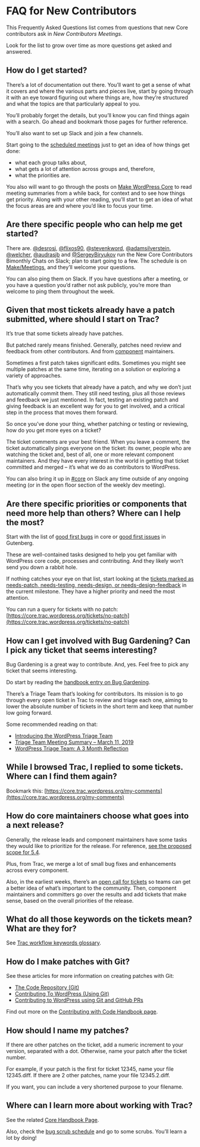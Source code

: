 # FAQ for New Contributors

This Frequently Asked Questions list comes from questions that new Core contributors ask in *New Contributors Meetings*.

Look for the list to grow over time as more questions get asked and answered.

## How do I get started?

There’s a lot of documentation out there. You’ll want to get a sense of what it covers and where the various parts and pieces live, start by going through it with an eye toward figuring out where things are, how they’re structured and what the topics are that particularly appeal to you.

You’ll probably forget the details, but you’ll know you can find things again with a search. Go ahead and bookmark those pages for further reference.

You’ll also want to set up Slack and join a few channels.

Start going to the [scheduled meetings](https://make.wordpress.org/meetings/) just to get an idea of how things get done:

*   what each group talks about,
*   what gets a lot of attention across groups and, therefore,
*   what the priorities are.

You also will want to go through the posts on [Make WordPress Core](https://make.wordpress.org/core/) to read meeting summaries from a while back, for context and to see how things get priority. Along with your other reading, you’ll start to get an idea of what the focus areas are and where you’d like to focus your time.

## Are there specific people who can help me get started?

There are. [@desrosj](https://profiles.wordpress.org/desrosj/), [@flixos90](https://profiles.wordpress.org/flixos90/), [@stevenkword](https://profiles.wordpress.org/stevenkword/), [@adamsilverstein](https://profiles.wordpress.org/adamsilverstein/), [@welcher](https://profiles.wordpress.org/welcher/), [@audrasjb](https://profiles.wordpress.org/audrasjb) and [@SergeyBiryukov](https://profiles.wordpress.org/SergeyBiryukov/) run the New Core Contributors Bimonthly Chats on Slack; plan to start going to a few. The schedule is on [Make/Meetings](https://make.wordpress.org/meetings/), and they’ll welcome your questions.

You can also ping them on Slack. If you have questions after a meeting, or you have a question you’d rather not ask publicly, you’re more than welcome to ping them throughout the week.

## Given that most tickets already have a patch submitted, where should I start on Trac?

It’s true that some tickets already have patches.

But patched rarely means finished. Generally, patches need review and feedback from other contributors. And from [component](https://make.wordpress.org/core/components/) maintainers.

Sometimes a first patch takes significant edits. Sometimes you might see multiple patches at the same time, iterating on a solution or exploring a variety of approaches.

That’s why you see tickets that already have a patch, and why we don’t just automatically commit them. They still need testing, plus all those reviews and feedback we just mentioned. In fact, testing an existing patch and giving feedback is an excellent way for you to get involved, and a critical step in the process that moves them forward.

So once you’ve done your thing, whether patching or testing or reviewing, how do you get more eyes on a ticket?

The ticket comments are your best friend. When you leave a comment, the ticket automatically pings everyone on the ticket: its owner, people who are watching the ticket and, best of all, one or more relevant component maintainers. And they have every interest in the world in getting that ticket committed and merged – it’s what we do as contributors to WordPress.

You can also bring it up in [#core](https://wordpress.slack.com/archives/C02RQBWTW) on Slack any time outside of any ongoing meeting (or in the open floor section of the weekly dev meeting).

## Are there specific priorities or components that need more help than others? Where can I help the most?

Start with the list of [good first bugs](https://core.trac.wordpress.org/tickets/good-first-bugs) in core or [good first issues](https://github.com/WordPress/gutenberg/contribute) in Gutenberg.

These are well-contained tasks designed to help you get familiar with WordPress core code, processes and contributing. And they likely won’t send you down a rabbit hole.

If nothing catches your eye on that list, start looking at the [tickets marked as needs-patch, needs-testing, needs-design, or needs-design-feedback](https://core.trac.wordpress.org/query?status=!closed&keywords=~good-first-bug&keywords=~needs-patch&keywords=~needs-testing&keywords=~needs-design&keywords=~needs-design-feedback&group=milestone&order=priority) in the current milestone. They have a higher priority and need the most attention.

You can run a query for tickets with no patch: [https://core.trac.wordpress.org/tickets/no-patch](https://core.trac.wordpress.org/tickets/no-patch)

## How can I get involved with Bug Gardening? Can I pick any ticket that seems interesting?

Bug Gardening is a great way to contribute. And, yes. Feel free to pick any ticket that seems interesting.

Do start by reading the [handbook entry on Bug Gardening](https://make.wordpress.org/core/handbook/testing/bug-gardening/).

There’s a Triage Team that’s looking for contributors. Its mission is to go through every open ticket in Trac to review and triage each one, aiming to lower the absolute number of tickets in the short term and keep that number low going forward.

Some recommended reading on that:

*   [Introducing the WordPress Triage Team](https://make.wordpress.org/core/2019/03/01/introducing-the-wordpress-triage-team/)
*   [Triage Team Meeting Summary – March 11, 2019](https://make.wordpress.org/core/2019/03/13/triage-team-meeting-summary-march-11-2019/)
*   [WordPress Triage Team: A 3 Month Reflection](https://jonathandesrosiers.com/2019/06/wordpress-triage-team-3-month-reflection/)

## While I browsed Trac, I replied to some tickets. Where can I find them again?

Bookmark this: [https://core.trac.wordpress.org/my-comments](https://core.trac.wordpress.org/my-comments)

## How do core maintainers choose what goes into a next release?

Generally, the release leads and component maintainers have some tasks they would like to prioritize for the release. For reference, [see the proposed scope for 5.4](https://make.wordpress.org/core/2020/01/14/wordpress-5-4-planning-roundup/).

Plus, from Trac, we merge a lot of small bug fixes and enhancements across every component.

Also, in the earliest weeks, there’s an [open call for tickets](https://make.wordpress.org/core/2019/12/04/wordpress-5-4-open-call-for-tickets/) so teams can get a better idea of what’s important to the community. Then, component maintainers and committers go over the results and add tickets that make sense, based on the overall priorities of the release.

## What do all those keywords on the tickets mean? What are they for?

See [Trac workflow keywords glossary](https://make.wordpress.org/core/handbook/contribute/trac/keywords/).  

## How do I make patches with Git?

See these articles for more information on creating patches with Git:

*   [The Code Repository (Git)](https://make.wordpress.org/core/handbook/contribute/git/)
*   [Contributing To WordPress (Using Git)](http://scribu.net/wordpress/contributing-to-wordpress-using-github.html)
*   [Contributing to WordPress using Git and GitHub PRs](https://make.wordpress.org/core/handbook/contribute/git/github-pull-requests-for-code-review/)

Find out more on the [Contributing with Code Handbook page](https://make.wordpress.org/core/handbook/contribute/).

## How should I name my patches?

If there are other patches on the ticket, add a numeric increment to your version, separated with a dot. Otherwise, name your patch after the ticket number.

For example, if your patch is the first for ticket 12345, name your file 12345.diff. If there are 2 other patches, name your file 12345.2.diff.

If you want, you can include a very shortened purpose to your filename.

## Where can I learn more about working with Trac?

See the related [Core Handbook Page](https://make.wordpress.org/core/handbook/tutorials/trac/new-user-quick-start/).

Also, check the [bug scrub schedule](https://make.wordpress.org/core/2020/01/20/bug-scrub-schedule-for-5-4/) and go to some scrubs. You’ll learn a lot by doing!